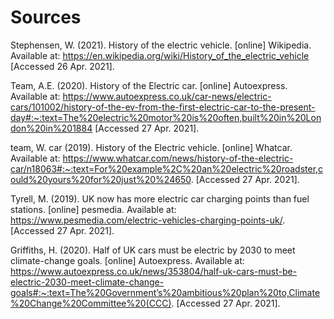 # Sources

Stephensen, W. (2021). History of the electric vehicle. [online] Wikipedia. Available at: https://en.wikipedia.org/wiki/History_of_the_electric_vehicle [Accessed 26 Apr. 2021]. 

Team, A.E. (2020). History of the Electric car. [online] Autoexpress. Available at: https://www.autoexpress.co.uk/car-news/electric-cars/101002/history-of-the-ev-from-the-first-electric-car-to-the-present-day#:~:text=The%20electric%20motor%20is%20often,built%20in%20London%20in%201884  [Accessed 27 Apr. 2021].

team, W. car (2019). History of the Electric vehicle. [online] Whatcar. Available at: https://www.whatcar.com/news/history-of-the-electric-car/n18063#:~:text=For%20example%2C%20an%20electric%20roadster,could%20yours%20for%20just%20%24650.  [Accessed 27 Apr. 2021].

Tyrell, M. (2019). UK now has more electric car charging points than fuel stations. [online] pesmedia. Available at: https://www.pesmedia.com/electric-vehicles-charging-points-uk/.  [Accessed 27 Apr. 2021].

Griffiths, H. (2020). Half of UK cars must be electric by 2030 to meet climate-change goals. [online] Autoexpress. Available at: https://www.autoexpress.co.uk/news/353804/half-uk-cars-must-be-electric-2030-meet-climate-change-goals#:~:text=The%20Government’s%20ambitious%20plan%20to,Climate%20Change%20Committee%20(CCC). [Accessed 27 Apr. 2021].
